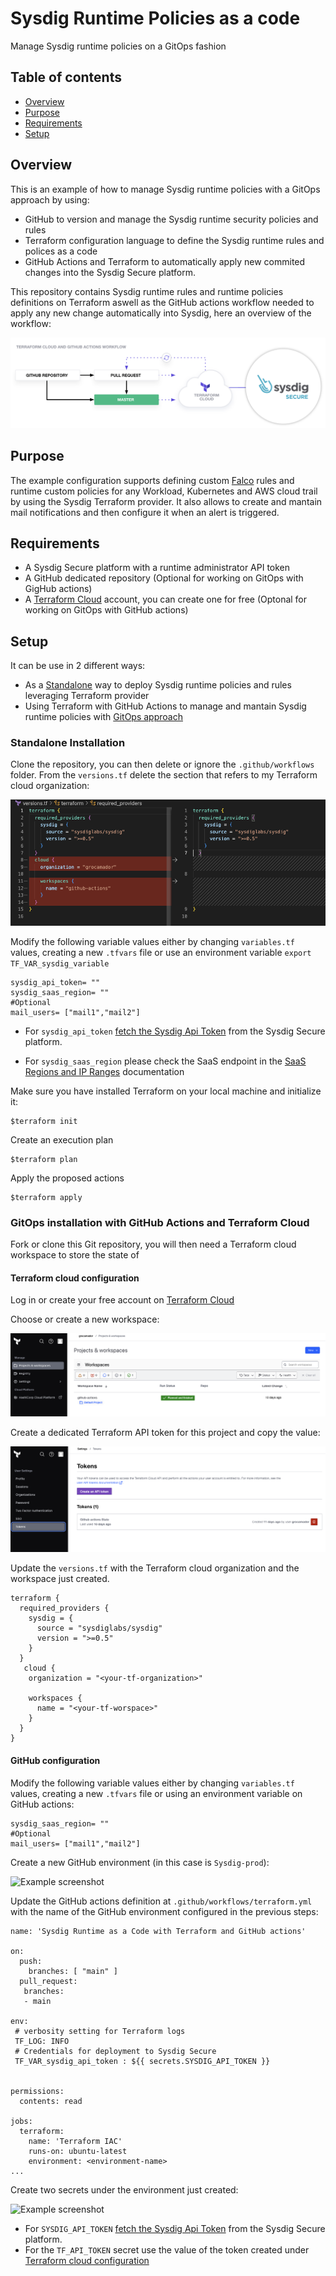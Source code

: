 # Sysdig Runtime Policies as a code
Manage Sysdig runtime policies on a GitOps fashion

## Table of contents
* [Overview](#overview)
* [Purpose](#Purpose)
* [Requirements](#requirements)
* [Setup](#setup)


## Overview
This is an example of how to manage Sysdig runtime policies with a GitOps approach by using:
- GitHub to version and manage the Sysdig runtime security policies and rules
- Terraform configuration language to define the Sysdig runtime rules and polices as a code 
- GitHub Actions and Terraform to automatically apply new commited changes into the Sysdig Secure platform.

This repository contains Sysdig runtime rules and runtime policies definitions on Terraform aswell as the GitHub actions workflow needed to apply any new change automatically into Sysdig, here an overview of the workflow:

![workflow overview](./img/workflow)

## Purpose
The example configuration supports defining custom [Falco](https://falco.org) rules and runtime custom policies for any Workload, Kubernetes and AWS cloud trail by using the Sysdig Terraform provider. It also allows to create and mantain mail notifications and then configure it when an alert is triggered.

## Requirements
- A Sysdig Secure platform with a runtime administrator API token 
- A GitHub dedicated repository (Optional for working on GitOps with GigHub actions)
- A [Terraform Cloud](https://app.terraform.io/) account, you can create one for free (Optonal for working on GitOps with GitHub actions)

## Setup
It can be use in 2 different ways:

* As a [Standalone](#standalone-installation) way to deploy Sysdig runtime policies and rules leveraging Terraform provider
* Using Terraform with GitHub Actions to manage and mantain Sysdig runtime policies with [GitOps approach](#GitOps-installation-with-GitHub-Actions-and-Terraform-Cloud)

### Standalone Installation
Clone the repository, you can then delete  or ignore the `.github/workflows` folder.
From the `versions.tf` delete the section that refers to my Terraform cloud organization:

![Example screenshot](./img/delete-TF-organization-versions.png)

Modify the following variable values either by changing `variables.tf` values, creating a new `.tfvars` file or use an environment variable `export TF_VAR_sysdig_variable`

```
sysdig_api_token= ""
sysdig_saas_region= ""
#Optional
mail_users= ["mail1","mail2"]

```
- For `sysdig_api_token` [fetch the Sysdig Api Token](https://docs.sysdig.com/en/docs/administration/administration-settings/user-profile-and-password/retrieve-the-sysdig-api-token) from the Sysdig Secure platform.


- For `sysdig_saas_region` please check the SaaS endpoint in the [SaaS Regions and IP Ranges](https://docs.sysdig.com/en/docs/administration/saas-regions-and-ip-ranges/) documentation

Make sure you have installed Terraform on your local machine and initialize it:

```
$terraform init
```

Create an execution plan

```
$terraform plan
```
Apply the proposed actions


```
$terraform apply
```

### GitOps installation with GitHub Actions and Terraform Cloud
Fork or clone this Git repository, you will then need a Terraform cloud workspace to store the state of  

#### Terraform cloud configuration
Log in or create your free account on [Terraform Cloud](https://app.terraform.io/)

Choose or create a new workspace:

![Example screenshot](./img/tf-workspace)

Create a dedicated Terraform API token for this project and copy the value:

![Example screenshot](./img/tf-token)

Update the `versions.tf` with the Terraform cloud organization and the workspace just created.

```
terraform {
  required_providers {
    sysdig = {
      source = "sysdiglabs/sysdig"
      version = ">=0.5"
    }
  }
   cloud {
    organization = "<your-tf-organization>"

    workspaces {
      name = "<your-tf-worspace>"
    }
  }
}
```
#### GitHub configuration
Modify the following variable values either by changing `variables.tf` values, creating a new `.tfvars` file or using an environment variable on GitHub actions:

```
sysdig_saas_region= ""
#Optional
mail_users= ["mail1","mail2"]
````

Create a new GitHub environment (in this case is `Sysdig-prod`):

![Example screenshot](./img/github-environment)


Update the GitHub actions definition at `.github/workflows/terraform.yml` with the name of the GitHub environment configured in the previous steps:

```
name: 'Sysdig Runtime as a Code with Terraform and GitHub actions'

on:
  push:
    branches: [ "main" ]
  pull_request:
   branches:
   - main

env:
 # verbosity setting for Terraform logs
 TF_LOG: INFO
 # Credentials for deployment to Sysdig Secure
 TF_VAR_sysdig_api_token : ${{ secrets.SYSDIG_API_TOKEN }}

   
permissions:
  contents: read

jobs:
  terraform:
    name: 'Terraform IAC'
    runs-on: ubuntu-latest
    environment: <environment-name>
...
```
Create two secrets under the environment just created:

![Example screenshot](./img/github-secrets)

- For `SYSDIG_API_TOKEN` [fetch the Sysdig Api Token](https://docs.sysdig.com/en/docs/administration/administration-settings/user-profile-and-password/retrieve-the-sysdig-api-token) from the Sysdig Secure platform.
- For the `TF_API_TOKEN` secret use the value of the token created under [Terraform cloud configuration](#terraform-cloud-configuration)


